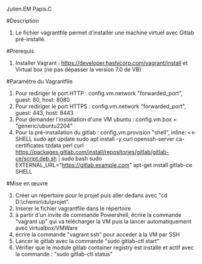 Julien.EM Papis.C

#Description
1. Le fichier vagrantfile permet d'installer une machine virtuel avec Gitlab pré-installé.

#Prerequis
1. Installer Vagrant : https://developer.hashicorp.com/vagrant/install et Virtual box (ne pas dépasser la version 7.0 de VB)

#Paramètre du Vagrantfile

1. Pour rediriger le port HTTP : config.vm.network "forwarded_port", guest: 80, host: 8080
2. Pour rediriger le port HTTPS :  config.vm.network "forwarded_port", guest: 443, host: 8443
3. Pour demander l'installation d'une VM ubuntu : config.vm.box = "generic/ubuntu2204"
4. Pour la pré-installation du gitlab :
  config.vm.provision "shell", inline: <<-SHELL
      sudo apt update
      sudo apt install -y curl openssh-server ca-certificates tzdata perl
      curl https://packages.gitlab.com/install/repositories/gitlab/gitlab-ce/script.deb.sh | sudo bash
      sudo EXTERNAL_URL="https://gitlab.example.com" apt-get install gitlab-ce
  SHELL 


#Mise en œuvre 
1.	Créer un répertoire pour le projet puis aller dedans avec "cd D:\chemin\du\projet".
2.	Inserer le fichier vagrantfile dans le répertoire
3.	à partir d'un invite de commande Powershell, écrire la commande "vagrant up" qui va télécharger la VM puis la lancer automatiquement avec virtualbox/VMWare 
4.	écrire la commande "vagrant ssh" pour acceder à la VM par SSH
5.	Lancer le gitlab avec la commande "sudo gitlab-ctl start"
6.	Vérifier que le module gitlab container registry est installé et actif avec la commande : "sudo gitlab-ctl status" 
